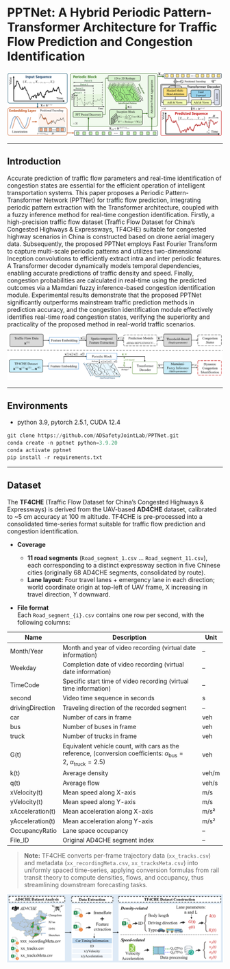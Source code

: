 # PPTNet: A Hybrid Periodic Pattern-Transformer Architecture for Traffic Flow Prediction and Congestion Identification

<p align="center">
  <img src="assets/PPTNet.png" alt="PPTNet" />
</p>

---

## Introduction
Accurate prediction of traffic flow parameters and real-time identification of congestion states are essential for the efficient operation of intelligent transportation systems. This paper proposes a Periodic Pattern-Transformer Network (PPTNet) for traffic flow prediction, integrating periodic pattern extraction with the Transformer architecture, coupled with a fuzzy inference method for real-time congestion identification. Firstly, a high-precision traffic flow dataset (Traffic Flow Dataset for China’s Congested Highways \& Expressways, TF4CHE) suitable for congested highway scenarios in China is constructed based on drone aerial imagery data. Subsequently, the proposed PPTNet employs Fast Fourier Transform to capture multi-scale periodic patterns and utilizes two-dimensional Inception convolutions to efficiently extract intra and inter periodic features. A Transformer decoder dynamically models temporal dependencies, enabling accurate predictions of traffic density and speed. Finally, congestion probabilities are calculated in real-time using the predicted outcomes via a Mamdani fuzzy inference-based congestion identification module. Experimental results demonstrate that the proposed PPTNet significantly outperforms mainstream traffic prediction methods in prediction accuracy, and the congestion identification module effectively identifies real-time road congestion states, verifying the superiority and practicality of the proposed method in real-world traffic scenarios.

<p align="center">
  <img src="assets/pipline compare.png" alt="pipline" />
</p>

---

## Environments

- python 3.9, pytorch 2.5.1,  CUDA 12.4

```python
git clone https://github.com/ADSafetyJointLab/PPTNet.git
conda create -n pptnet python=3.9.20
conda activate pptnet
pip install -r requirements.txt
```
---
## Dataset
The **TF4CHE** (Traffic Flow Dataset for China’s Congested Highways & Expressways) is derived from the UAV-based **AD4CHE** dataset, calibrated to ~5 cm accuracy at 100 m altitude. TF4CHE is pre-processed into a consolidated time-series format suitable for traffic flow prediction and congestion identification.

- **Coverage**  
  - **11 road segments** (`Road_segment_1.csv` … `Road_segment_11.csv`), each corresponding to a distinct expressway section in five Chinese cities (originally 68 AD4CHE segments, consolidated by route).  
  - **Lane layout:** Four travel lanes + emergency lane in each direction; world coordinate origin at top-left of UAV frame, X increasing in travel direction, Y downward.

- **File format**  
  Each `Road_segment_{i}.csv` contains one row per second, with the following columns:

| Name               | Description                                                                               | Unit      |
|--------------------|-------------------------------------------------------------------------------------------|-----------|
| Month/Year         | Month and year of video recording (virtual date information)                                                         | –         |
| Weekday            | Completion date of video recording (virtual date information)                                                                | –         |
| TimeCode           | Specific start time of video recording (virtual time information)                                                              | –         |
| second             | Video time sequence in seconds                                                            | s         |
| drivingDirection   | Traveling direction of the recorded segment                                                       | –         |
| car                | Number of cars in frame                                                                   | veh       |
| bus                | Number of buses in frame                                                                  | veh       |
| truck              | Number of trucks in frame                                                                 | veh       |
| G(t)               | Equivalent vehicle count, with cars as the reference, (conversion coefficients: $\alpha_{\text{bus}} = 2,\ \alpha_{\text{truck}} = 2.5$)                                                               | veh       |
| k(t)               | Average density                                                                            | veh/m     |
| q(t)               | Average flow                                                                               | veh/s     |
| xVelocity(t)       | Mean speed along X-axis                                                                    | m/s       |
| yVelocity(t)       | Mean speed along Y-axis                                                                    | m/s       |
| xAcceleration(t)   | Mean acceleration along X-axis                                                             | m/s²      |
| yAcceleration(t)   | Mean acceleration along Y-axis                                                             | m/s²      |
| OccupancyRatio     | Lane space occupancy                                                                       | –         |
| File_ID            | Original AD4CHE segment index                                                              | –         |


> **Note:** TF4CHE converts per-frame trajectory data (`xx_tracks.csv`) and metadata (`xx_recordingMeta.csv`, `xx_tracksMeta.csv`) into uniformly spaced time-series, applying conversion formulas from rail transit theory to compute densities, flows, and occupancy, thus streamlining downstream forecasting tasks.

<p align="center">
  <img src="assets/TF4CHE construction.png" alt="TF4CHE" />
</p>

